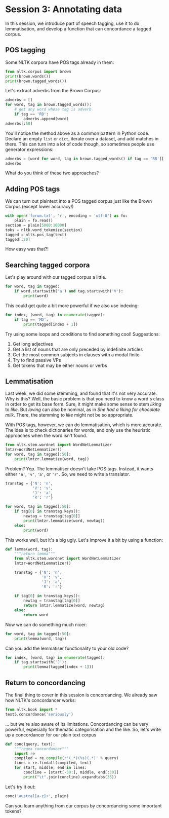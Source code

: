# Session 3: Annotating data

In this session, we introduce part of speech tagging, use it to do lemmatisation, and develop a function that can concordance a tagged corpus.

## POS tagging

Some NLTK corpora have POS tags already in them:

```python
from nltk.corpus import brown
print(brown.words())
print(brown.tagged_words())
```

Let's extract adverbs from the Brown Corpus:

```python
adverbs = []
for word, tag in brown.tagged_words():
    # get any word whose tag is adverb
    if tag == 'RB':
        adverbs.append(word)
adverbs[:50]
```

You'll notice the method above as a common pattern in Python code. Declare an empty `list` or `dict`, iterate over a dataset, and add matches in there. This can turn into a lot of code though, so sometimes people use generator expressions:

```python
adverbs = [word for word, tag in brown.tagged_words() if tag == 'RB'][:50]
adverbs
```

What do you think of these two approaches?

## Adding POS tags

We can turn out plaintext into a POS tagged corpus just like the Brown Corpus (except lower accuracy!)

```python
with open('forum.txt', 'r', encoding = 'utf-8') as fo:
    plain = fo.read()
section = plain[5000:10000]
toks = nltk.word_tokenize(section)
tagged = nltk.pos_tag(text)
tagged[:20]
```

How easy was that?!

## Searching tagged corpora

Let's play around with our tagged corpus a little.

```python
for word, tag in tagged:
    if word.startswith('a') and tag.startswith('V'):
        print(word)
```

This could get quite a bit more powerful if we also use indexing:

```python
for index, (word, tag) in enumerate(tagged):
    if tag == 'MD':
        print(tagged[index + 1])
```

Try using some loops and conditions to find something cool! Suggestions:

1. Get long adjectives
2. Get a list of nouns that are only preceded by indefinite articles
3. Get the most common subjects in clauses with a modal finite
4. Try to find passive VPs
5. Get tokens that may be either nouns or verbs

## Lemmatisation

Last week, we did some stemming, and found that it's not very accurate. Why is this? Well, the basic problem is that you need to know a word's class in order to get its base form. Sure, it might make some sense to stem *liking* to *like*. But *loving* can also be nominal, as in *She had a liking for chocolate milk*. There, the stemming to *like* might not be so appropriate.

With POS tags, however, we can do lemmatisation, which is more accurate. The idea is to check dictionaries for words, and only use the heuristic approaches when the word isn't found.

```python
from nltk.stem.wordnet import WordNetLemmatizer
lmtzr=WordNetLemmatizer()
for word, tag in tagged[:50]:
    print(lmtzr.lemmatize(word, tag))
```

Problem? Yep. The lemmatiser doesn't take POS tags. Instead, it wants either `'n'`, `'v'`, `'a'`, or `'r'`. So, we need to write a translator.

```python
transtag = {'N': 'n',
            'V': 'v',
            'J': 'a',
            'R': 'r'}

for word, tag in tagged[:50]:
    if tag[0] in transtag.keys():
        newtag = transtag[tag[0]]
        print(lmtzr.lemmatize(word, newtag))
    else:
        print(word)
```

This works well, but it's a big ugly. Let's improve it a bit by using a function:

```python
def lemma(word, tag):
    """return lemma"""
    from nltk.stem.wordnet import WordNetLemmatizer
    lmtzr=WordNetLemmatizer()

    transtag = {'N': 'n',
                'V': 'v',
                'J': 'a',
                'R': 'r'}
    
    if tag[0] in transtag.keys():
        newtag = transtag[tag[0]]
        return lmtzr.lemmatize(word, newtag)
    else:
        return word
```

Now we can do something much nicer:

```python
for word, tag in tagged[:50]:
    print(lemma(word, tag))
```

Can you add the lemmatiser functionality to your old code?


```python
for index, (word, tag) in enumerate(tagged):
    if tag.startswith('J'):
        print(lemma(tagged[index + 1]))
```
## Return to concordancing

The final thing to cover in this session is concordancing. We already saw how NLTK's concordancer works:

```python
from nltk.book import *
text5.concordance('seriously')
```

... but we're also aware of its limitations. Concordancing can be very powerful, especially for thematic categorisation and the like. So, let's write up a concordancer for our plain text corpus

```python
def conc(query, text):
    """regex concordancer"""
    import re
    compiled = re.compile(r'(.*)(%s)(.*)' % query)
    lines = re.findall(compiled, text)
    for start, middle, end in lines:
        concline = [start[-30:], middle, end[:30]]
        print("\t".join(concline).expandtabs(35))
```

Let's try it out:

```python
conc('austral[a-z]+', plain)
```

Can you learn anything from our corpus by concordancing some important tokens?
